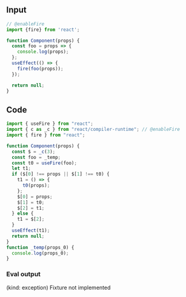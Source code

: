 
## Input

```javascript
// @enableFire
import {fire} from 'react';

function Component(props) {
  const foo = props => {
    console.log(props);
  };
  useEffect(() => {
    fire(foo(props));
  });

  return null;
}

```

## Code

```javascript
import { useFire } from "react";
import { c as _c } from "react/compiler-runtime"; // @enableFire
import { fire } from "react";

function Component(props) {
  const $ = _c(3);
  const foo = _temp;
  const t0 = useFire(foo);
  let t1;
  if ($[0] !== props || $[1] !== t0) {
    t1 = () => {
      t0(props);
    };
    $[0] = props;
    $[1] = t0;
    $[2] = t1;
  } else {
    t1 = $[2];
  }
  useEffect(t1);
  return null;
}
function _temp(props_0) {
  console.log(props_0);
}

```
      
### Eval output
(kind: exception) Fixture not implemented